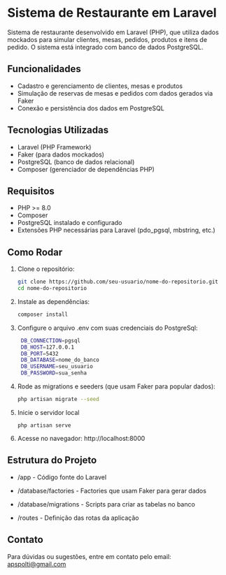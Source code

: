 # Sistema de Restaurante em Laravel

Sistema de restaurante desenvolvido em Laravel (PHP), que utiliza dados mockados para simular clientes, mesas, pedidos, produtos e itens de pedido. O sistema está integrado com banco de dados PostgreSQL.

## Funcionalidades

- Cadastro e gerenciamento de clientes, mesas e produtos
- Simulação de reservas de mesas e pedidos com dados gerados via Faker
- Conexão e persistência dos dados em PostgreSQL

## Tecnologias Utilizadas

- Laravel (PHP Framework)
- Faker (para dados mockados)
- PostgreSQL (banco de dados relacional)
- Composer (gerenciador de dependências PHP)

## Requisitos

- PHP >= 8.0
- Composer
- PostgreSQL instalado e configurado
- Extensões PHP necessárias para Laravel (pdo_pgsql, mbstring, etc.)

## Como Rodar

1. Clone o repositório:

   ```bash
   git clone https://github.com/seu-usuario/nome-do-repositorio.git
   cd nome-do-repositorio

2. Instale as dependências:

   ```bash
   composer install
   
3. Configure o arquivo .env com suas credenciais do PostgreSql:

   ```bash
    DB_CONNECTION=pgsql
    DB_HOST=127.0.0.1
    DB_PORT=5432
    DB_DATABASE=nome_do_banco
    DB_USERNAME=seu_usuario
    DB_PASSWORD=sua_senha

4. Rode as migrations e seeders (que usam Faker para popular dados):

    ```bash
    php artisan migrate --seed

5. Inicie o servidor local

    ```
    php artisan serve

6. Acesse no navegador: http://localhost:8000


## Estrutura do Projeto

- /app - Código fonte do Laravel

- /database/factories - Factories que usam Faker para gerar dados

- /database/migrations - Scripts para criar as tabelas no banco

- /routes - Definição das rotas da aplicação

## Contato

Para dúvidas ou sugestões, entre em contato pelo email: apspolti@gmail.com




